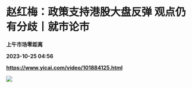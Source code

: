 # 赵红梅：政策支持港股大盘反弹 观点仍有分歧丨就市论市
**上午市场零距离**

**2023-10-25 04:56**

**https://www.yicai.com/video/101884125.html**

![](http://imgcdn.yicai.com/vms-new/2023/10/cae5f020-9653-4eac-86c1-14f591f262c0_kfio.jpg)